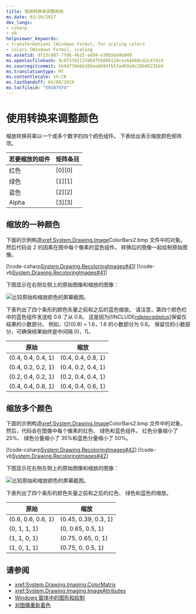 ```yaml
---
title: 使用转换来调整颜色
ms.date: 03/30/2017
dev_langs:
- csharp
- vb
helpviewer_keywords:
- transformations [Windows Forms], for scaling colors
- colors [Windows Forms], scaling
ms.assetid: df23c887-7fd6-4b15-ad94-e30b5bd4b849
ms.openlocfilehash: 9c8f2392137d04f56096120cec64b60c42c47419
ms.sourcegitcommit: 5b6d778ebb269ee6684fb57ad69a8c28b06235b9
ms.translationtype: MT
ms.contentlocale: zh-CN
ms.lasthandoff: 04/08/2019
ms.locfileid: "59107974"
---
```

# <a name="using-transformations-to-scale-colors"></a>使用转换来调整颜色
缩放转换将乘以一个或多个数字的四个颜色组件。 下表给出表示缩放颜色矩阵项。  
  
|若要缩放的组件|矩阵条目|  
|----------------------------|------------------|  
|红色|[0][0]|  
|绿色|[1][1]|  
|蓝色|[2][2]|  
|Alpha|[3][3]|  
  
## <a name="scaling-one-color"></a>缩放的一种颜色  
 下面的示例构造<xref:System.Drawing.Image>ColorBars2.bmp 文件中的对象。 然后代码会 2 的因素在图中每个像素的蓝色组件。 转换后的图像一起绘制原始图像。  
  
 [!code-csharp[System.Drawing.RecoloringImages#41](~/samples/snippets/csharp/VS_Snippets_Winforms/System.Drawing.RecoloringImages/CS/Class1.cs#41)]
 [!code-vb[System.Drawing.RecoloringImages#41](~/samples/snippets/visualbasic/VS_Snippets_Winforms/System.Drawing.RecoloringImages/VB/Class1.vb#41)]  
  
 下图显示在右侧左侧上的原始图像和缩放的图像：  
  
 ![比较原始和缩放颜色的屏幕截图。](./media/using-transformations-to-scale-colors/four-bar-scale-one-color.png)  
  
 下表列出了四个条形的颜色矢量之前和之后的蓝色缩放。 请注意，第四个颜色栏中的蓝色组件发送给 0.6 了从 0.8。 这是因为[!INCLUDE[ndptecgdiplus](../../../../includes/ndptecgdiplus-md.md)]保留仅结果的小数部分。 例如，(2)(0.8) = 1.6，1.6 的小数部分为 0.6。 保留仅的小数部分，可确保结果始终是中间隔 [0，1]。  
  
|原始|缩放|  
|--------------|------------|  
|(0.4, 0.4, 0.4, 1)|(0.4, 0.4, 0.8, 1)|  
|(0.4, 0.2, 0.2, 1)|(0.4, 0.2, 0.4, 1)|  
|(0.2, 0.4, 0.2, 1)|(0.2, 0.4, 0.4, 1)|  
|(0.4, 0.4, 0.8, 1)|(0.4, 0.4, 0.6, 1)|  
  
## <a name="scaling-multiple-colors"></a>缩放多个颜色  
 下面的示例构造<xref:System.Drawing.Image>ColorBars2.bmp 文件中的对象。 然后，代码会在图像中每个像素的红色、 绿色和蓝色组件。 红色分量缩小了 25%、 绿色分量缩小了 35%和蓝色分量缩小了 50%。  
  
 [!code-csharp[System.Drawing.RecoloringImages#42](~/samples/snippets/csharp/VS_Snippets_Winforms/System.Drawing.RecoloringImages/CS/Class1.cs#42)]
 [!code-vb[System.Drawing.RecoloringImages#42](~/samples/snippets/visualbasic/VS_Snippets_Winforms/System.Drawing.RecoloringImages/VB/Class1.vb#42)]  
  
 下图显示在右侧左侧上的原始图像和缩放的图像：  
  
 ![比较原始和缩放颜色的屏幕截图。](./media/using-transformations-to-scale-colors/four-bar-scale-multiple-colors.png)  
  
 下表列出了四个条形的颜色矢量之前和之后的红色、 绿色和蓝色的缩放。  
  
|原始|缩放|  
|--------------|------------|  
|(0.6, 0.6, 0.6, 1)|(0.45, 0.39, 0.3, 1)|  
|(0, 1, 1, 1)|(0, 0.65, 0.5, 1)|  
|(1, 1, 0, 1)|(0.75, 0.65, 0, 1)|  
|(1, 0, 1, 1)|(0.75, 0, 0.5, 1)|  
  
## <a name="see-also"></a>请参阅

- <xref:System.Drawing.Imaging.ColorMatrix>
- <xref:System.Drawing.Imaging.ImageAttributes>
- [Windows 窗体中的图形和绘制](graphics-and-drawing-in-windows-forms.md)
- [对图像重新着色](recoloring-images.md)
